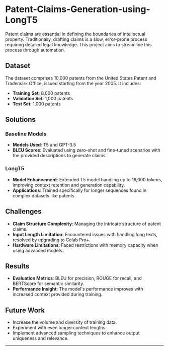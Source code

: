 # Patent-Claims-Generation-using-LongT5

Patent claims are essential in defining the boundaries of intellectual property. Traditionally, drafting claims is a slow, error-prone process requiring detailed legal knowledge. This project aims to streamline this process through automation.

## Dataset
The dataset comprises 10,000 patents from the United States Patent and Trademark Office, issued starting from the year 2005. It includes:
- **Training Set**: 8,000 patents
- **Validation Set**: 1,000 patents
- **Test Set**: 1,000 patents

## Solutions
### Baseline Models
- **Models Used**: T5 and GPT-3.5
- **BLEU Scores**: Evaluated using zero-shot and fine-tuned scenarios with the provided descriptions to generate claims.

### LongT5
- **Model Enhancement**: Extended T5 model handling up to 16,000 tokens, improving context retention and generation capability.
- **Applications**: Trained specifically for longer sequences found in complex datasets like patents.

## Challenges
- **Claim Structure Complexity**: Managing the intricate structure of patent claims.
- **Input Length Limitation**: Encountered issues with handling long texts, resolved by upgrading to Colab Pro+.
- **Hardware Limitations**: Faced restrictions with memory capacity when using advanced models.

## Results
- **Evaluation Metrics**: BLEU for precision, ROUGE for recall, and BERTScore for semantic similarity.
- **Performance Insight**: The model's performance improves with increased context provided during training.

## Future Work
- Increase the volume and diversity of training data.
- Experiment with even longer context lengths.
- Implement advanced sampling techniques to enhance output uniqueness and relevance.

---
